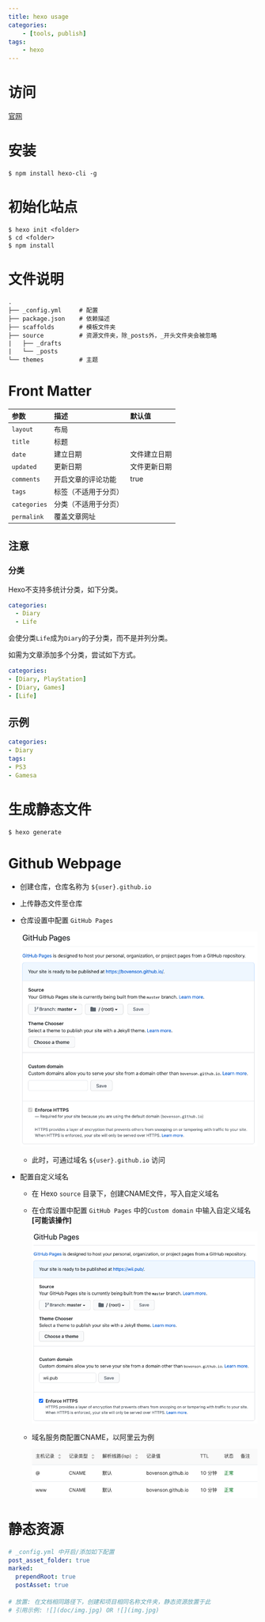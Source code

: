 ```yaml
---
title: hexo usage
categories:
	- [tools, publish]
tags:
	- hexo
---
```


# 访问

[官网](https://hexo.bootcss.com/)

# 安装

```shell
$ npm install hexo-cli -g
```

# 初始化站点

```shell
$ hexo init <folder>
$ cd <folder>
$ npm install
```

# 文件说明

```shell
.
├── _config.yml     # 配置
├── package.json    # 依赖描述
├── scaffolds       # 模板文件夹
├── source          # 资源文件夹，除_posts外，_开头文件夹会被忽略
|   ├── _drafts
|   └── _posts
└── themes          # 主题
```

# Front Matter

| 参数         | 描述                 | 默认值       |
| :----------- | :------------------- | :----------- |
| `layout`     | 布局                 |              |
| `title`      | 标题                 |              |
| `date`       | 建立日期             | 文件建立日期 |
| `updated`    | 更新日期             | 文件更新日期 |
| `comments`   | 开启文章的评论功能   | true         |
| `tags`       | 标签（不适用于分页） |              |
| `categories` | 分类（不适用于分页） |              |
| `permalink`  | 覆盖文章网址         |              |

## 注意

### 分类

Hexo不支持多统计分类，如下分类。

```yaml
categories:
  - Diary
  - Life
```

会使分类`Life`成为`Diary`的子分类，而不是并列分类。

如需为文章添加多个分类，尝试如下方式。

```yaml
categories:
- [Diary, PlayStation]
- [Diary, Games]
- [Life]
```

## 示例

```yml
categories:
- Diary
tags:
- PS3
- Gamesa
```

# 生成静态文件

```shell
$ hexo generate
```

# Github Webpage

- 创建仓库，仓库名称为 `${user}.github.io`

- 上传静态文件至仓库

- 仓库设置中配置 `GitHub Pages`

  ![](usage/001.png)

  - 此时，可通过域名 `${user}.github.io` 访问

- 配置自定义域名

  - 在 Hexo `source` 目录下，创建CNAME文件，写入自定义域名 

  - 在仓库设置中配置 `GitHub Pages` 中的`Custom domain` 中输入自定义域名 **[可能该操作]**

    ![](usage/002.png)

  - 域名服务商配置CNAME，以阿里云为例

    ![](usage/003.png)

# 静态资源

```yaml
# _config.yml 中开启/添加如下配置
post_asset_folder: true
marked:
  prependRoot: true
  postAsset: true

# 放置: 在文档相同路径下，创建和项目相同名称文件夹，静态资源放置于此
# 引用示例: ![](doc/img.jpg) OR ![](img.jpg)
```

